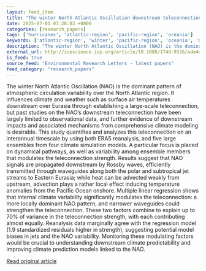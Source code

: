 ```yaml
---
layout: feed_item
title: "The winter North Atlantic Oscillation downstream teleconnection: insights from large-ensemble climate model simulations"
date: 2025-07-01 07:28:03 +0000
categories: [research_papers]
tags: ['hurricanes', 'atlantic-region', 'pacific-region', 'oceania']
keywords: ['atlantic-region', 'winter', 'pacific-region', 'oceania', 'atlantic', 'hurricanes', 'north']
description: "The winter North Atlantic Oscillation (NAO) is the dominant pattern of atmospheric circulation variability over the North Atlantic region"
external_url: http://iopscience.iop.org/article/10.1088/1748-9326/ade4dc
is_feed: true
source_feed: "Environmental Research Letters - latest papers"
feed_category: "research_papers"
---
```


The winter North Atlantic Oscillation (NAO) is the dominant pattern of atmospheric circulation variability over the North Atlantic region. It influences climate and weather such as surface air temperatures downstream over Eurasia through establishing a large-scale teleconnection, but past studies on the NAO’s downstream teleconnection have been largely limited to observational data, and further evidence of downstream impacts and associated mechanisms from comprehensive climate modeling is desirable. This study quantifies and analyzes this teleconnection on an interannual timescale by using both ERA5 reanalysis, and five large ensembles from four climate simulation models. A particular focus is placed on dynamical pathways, as well as variability among ensemble members that modulates the teleconnection strength. Results suggest that NAO signals are propagated downstream by Rossby waves, efficiently transmitted through waveguides along both the polar and subtropical jet streams to Eastern Eurasia; while heat can be advected weakly from upstream, advection plays a rather local effect inducing temperature anomalies from the Pacific Ocean onshore. Multiple linear regression shows that internal climate variability significantly modulates the teleconnection: a more locally dominant NAO pattern, and narrower waveguides could strengthen the teleconnection. These two factors combine to explain up to 70% of variance in the teleconnection strength, with each contributing almost equally. Reanalysis data marginally agree with the regression model (1.9 standardized residuals higher in strength), suggesting potential model biases in jets and the NAO variability. Monitoring these modulating factors would be crucial to understanding downstream climate predictability and improving climate prediction models linked to the NAO.

[Read original article](http://iopscience.iop.org/article/10.1088/1748-9326/ade4dc)
